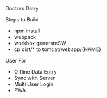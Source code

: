 Doctors Diary

Steps to Build

 - npm install
 - webpack
 - workbox generateSW
 - cp dist/* to tomcat/webapp/{NAME}

User For

 - Offline Data Entry
 - Sync with Server
 - Multi User Login
 - PWA
